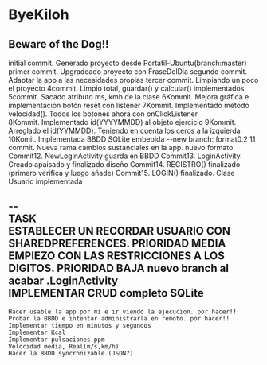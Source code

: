 # ByeKiloh
Beware of the Dog!!
--
initial commit. Generado proyecto desde Portatil-Ubuntu(branch:master)
primer commit. Upgradeado proyecto con FraseDelDia
segundo commit.  Adaptar la app a las necesidades propias
tercer commit. Limpiando un poco el proyecto
4commit. Limpio total, guardar() y calcular() implementados
5commit. Sacado atributo ms, kmh de la clase
6Kommit. Mejora gráfica e implementacion botón reset con listener
7Kommit. Implementado método velocidad(). Todos los botones ahora con onClickListener       
8Kommit. Implementado id(YYYYMMDD) al objeto ejercicio
9Kommit. Arreglado el id(YYMMDD). Teniendo en cuenta los ceros a la izquierda
10Komit. Implementada BBDD SQLite embebida
--new branch: format0.2
11 commit. Nueva rama cambios sustanciales en la app. nuevo formato
Commit12. NewLoginActivity guarda en BBDD
Commit13. LoginActivity. Creado apaisado y finalizado diseño
Commit14. REGISTRO() finalizado (primero verifica y luego añade) 
Commit15. LOGIN() finalizado. Clase Usuario implementada 

--  
    TASK      
    ESTABLECER UN RECORDAR USUARIO CON SHAREDPREFERENCES. PRIORIDAD MEDIA
    EMPIEZO CON LAS RESTRICCIONES A LOS DIGITOS. PRIORIDAD BAJA
    nuevo branch al acabar .LoginActivity  
    IMPLEMENTAR CRUD completo SQLite
--
    Hacer usable la app por mi e ir viendo la ejecucion. por hacer!!
    Probar la BBDD e intentar administrarla en remoto. por hacer!!
    Implementar tiempo en minutos y segundos
    Implementar Kcal
    Implementar pulsaciones ppm
    Velocidad media, Real(m/s,km/h) 
    Hacer la BBDD syncronizable.(JSON?)       